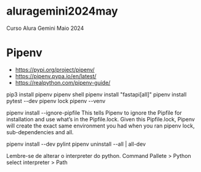 # aluragemini2024may
Curso Alura Gemini Maio 2024

# Pipenv
* https://pypi.org/project/pipenv/ 
* https://pipenv.pypa.io/en/latest/
* https://realpython.com/pipenv-guide/

pip3 install pipenv
pipenv shell
pipenv install "fastapi[all]"
pipenv install pytest --dev
pipenv lock
pipenv --venv

pipenv install --ignore-pipfile 
This tells Pipenv to ignore the Pipfile for installation and use what’s in the Pipfile.lock. Given this Pipfile.lock, Pipenv will create the exact same environment you had when you ran pipenv lock, sub-dependencies and all.

pipenv install --dev pylint
pipenv uninstall --all | all-dev

Lembre-se de alterar o interpreter do python.
Command Pallete > Python select interpreter > Path
